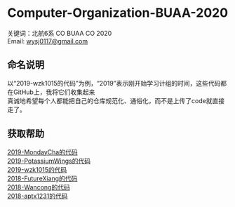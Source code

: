 # Computer-Organization-BUAA-2020

关键词：北航6系 CO BUAA CO 2020  
Email: wysj0117@gmail.com  

## 命名说明

以“2019-wzk1015的代码”为例，“2019”表示刚开始学习计组的时间，这些代码都在GitHub上，我将它们收集起来  
真诚地希望每个人都能把自己的仓库规范化、通俗化，而不是上传了code就直接走了。

## 获取帮助

[2019-MondayCha的代码](https://github.com/MondayCha/BUAA-CO-2019)  
[2019-PotassiumWings的代码](https://github.com/PotassiumWings/BUAA-CO-2019)  
[2019-wzk1015的代码](https://github.com/wzk1015/Computer-Organization)  
[2018-FutureXiang的代码](https://github.com/FutureXiang/ComputerOrganization-BUAA)  
[2018-Wancong的代码](https://github.com/wancong3/BUAA_Computer_Organization)  
[2018-aptx1231的代码](https://github.com/aptx1231/BUAA_CO)
